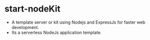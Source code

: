 # start-nodeKit
- A template server or kit using Nodejs and ExpressJs for faster web development.
- Its a serverless NodeJs application template.
